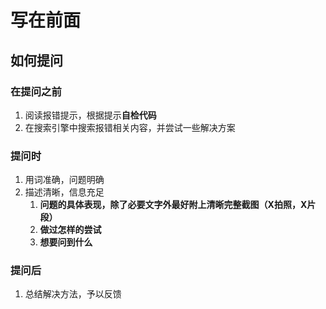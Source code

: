 # 写在前面

## 如何提问

### 在提问之前

1. 阅读报错提示，根据提示**自检代码**
2. 在搜索引擎中搜索报错相关内容，并尝试一些解决方案

### 提问时

1. 用词准确，问题明确
2. 描述清晰，信息充足
   1. **问题的具体表现，除了必要文字外最好附上清晰完整截图（X拍照，X片段）**
   2. **做过怎样的尝试**
   3. **想要问到什么**

### 提问后

1. 总结解决方法，予以反馈

